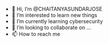 - 👋 Hi, I’m @CHAITANYASUNDARJOSE
- 👀 I’m interested to learn new things
- 🌱 I’m currently learning cybersecurity 
- 💞️ I’m looking to collaborate on ...
- 📫 How to reach me 

<!---
CHAITANYASUNDARJOSE/CHAITANYASUNDARJOSE is a ✨ special ✨ repository because its `README.md` (this file) appears on your GitHub profile.
You can click the Preview link to take a look at your changes.
--->
